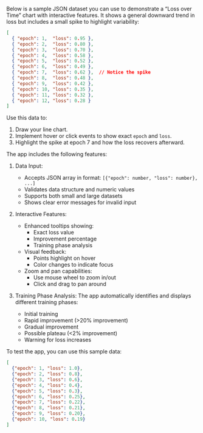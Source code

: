 Below is a sample JSON dataset you can use to demonstrate a “Loss over Time” chart with interactive features. It shows a general downward trend in loss but includes a small spike to highlight variability:

```json
[
  { "epoch": 1,  "loss": 0.95 },
  { "epoch": 2,  "loss": 0.80 },
  { "epoch": 3,  "loss": 0.70 },
  { "epoch": 4,  "loss": 0.58 },
  { "epoch": 5,  "loss": 0.52 },
  { "epoch": 6,  "loss": 0.49 },
  { "epoch": 7,  "loss": 0.62 },  // Notice the spike
  { "epoch": 8,  "loss": 0.48 },
  { "epoch": 9,  "loss": 0.42 },
  { "epoch": 10, "loss": 0.35 },
  { "epoch": 11, "loss": 0.32 },
  { "epoch": 12, "loss": 0.28 }
]
```

Use this data to:
1. Draw your line chart.  
2. Implement hover or click events to show exact `epoch` and `loss`.  
3. Highlight the spike at epoch 7 and how the loss recovers afterward.

The app includes the following features:

1. Data Input:
   - Accepts JSON array in format: `[{"epoch": number, "loss": number}, ...]`
   - Validates data structure and numeric values
   - Supports both small and large datasets
   - Shows clear error messages for invalid input

2. Interactive Features:
   - Enhanced tooltips showing:
     * Exact loss value
     * Improvement percentage
     * Training phase analysis
   - Visual feedback:
     * Points highlight on hover
     * Color changes to indicate focus
   - Zoom and pan capabilities:
     * Use mouse wheel to zoom in/out
     * Click and drag to pan around

3. Training Phase Analysis:
   The app automatically identifies and displays different training phases:
   - Initial training
   - Rapid improvement (>20% improvement)
   - Gradual improvement
   - Possible plateau (<2% improvement)
   - Warning for loss increases

To test the app, you can use this sample data:
```json
[
  {"epoch": 1, "loss": 1.0},
  {"epoch": 2, "loss": 0.8},
  {"epoch": 3, "loss": 0.6},
  {"epoch": 4, "loss": 0.4},
  {"epoch": 5, "loss": 0.3},
  {"epoch": 6, "loss": 0.25},
  {"epoch": 7, "loss": 0.22},
  {"epoch": 8, "loss": 0.21},
  {"epoch": 9, "loss": 0.20},
  {"epoch": 10, "loss": 0.19}
]
```
